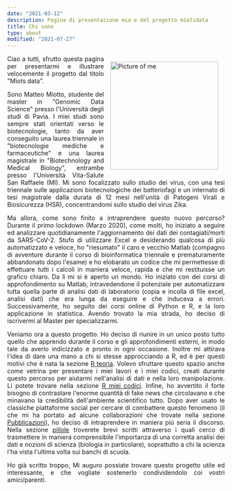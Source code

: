 ```yaml
---
date: "2021-03-12"
description: Pagina di presentazione mia e del progetto miotsdata
title: Chi sono
type: about
modified: "2021-07-27"
---
```


<style>
        img {
            float: right;
            margin: 5px;
            padding: 10px;
        }
</style>
    
    
<div style="text-align: justify;">

<img src='/images/whoami/me.jpeg' alt='Picture of me' style='width:250px;'>

Ciao a tutti, 
sfrutto questa pagina per presentarmi e illustrare velocemente il progetto dal titolo "Miots data".

Sono Matteo Miotto, studente del master in "Genomic Data Science" presso l'Università degli studi di Pavia.
I miei studi sono sempre stati orientati verso le biotecnologie, tanto da aver conseguito una laurea triennale in "biotecnologie mediche e farmaceutiche" e una laurea magistrale in "Biotechnology and Medical Biology", entrambe presso l'Università Vita-Salute San Raffaele (MI).
Mi sono focalizzato sullo studio dei virus, con una tesi triennale sulle applicazioni biotecnologiche dei batteriofagi e un internato di tesi magistrale dalla durata di 12 mesi nell'unità di Patogeni Virali e Biosicurezza (HSR), concentrandomi sullo studio del virus Zika.

Ma allora, come sono finito a intraprendere questo nuovo percorso?
Durante il primo lockdown (Marzo 2020), come molti, ho iniziato a seguire ed analizzare quotidianamente l'aggiornamento dei dati dei contagiati/morti da SARS-CoV-2. Stufo di utilizzare Excel e desiderando qualcosa di più automatizzato e veloce, ho "riesumato" il caro e vecchio Matlab (compagno di avventure durante il corso di bioinformatica triennale e prematuramente abbandonato dopo l'esame) e ho elobarato un codice che mi permettesse di effettuare tutti i calcoli in maniera veloce, rapida e che mi restituisse un grafico chiaro.
Da lì mi si è aperto un mondo. Ho iniziato con dei corsi di approfondimento su Matlab, intravedendone il potenziale per automatizzare tutta quella parte di analisi dati di laboratorio (copia e incolla di file excel, analisi dati) che era lunga da eseguire e che induceva a errori. 
Successivamente, ho seguito dei corsi online di Python e R, e la loro applicazione in statistica. 
Avendo trovato la mia strada, ho deciso di iscrivermi al Master per specializzarmi.

Veniamo ora a questo progetto.
Ho deciso di riunire in un unico posto tutto quello che apprendo durante il corso e gli approfondimenti esterni, in modo tale da averlo indicizzato e pronto in ogni occasione. Inoltre mi attirava l'idea di dare una mano a chi si stesse approcciando a R, ed è per questi motivi che è nata la sezione [R teoria](https://miotsdata.netlify.app/it/r/teoria/).
Volevo sfruttare questo spazio anche come vetrina per presentare i miei lavori e i miei codici, creati durante questo percorso per aiutarmi nell'analisi di dati e nella loro manipolazione. Li potete trovare nella sezione [R miei codici](https://miotsdata.netlify.app/it/r/miei_codici/).
Infine, ho avvertito il forte bisogno di contrastare l'enorme quantità di fake news che circolavano e che minavano la credibilità dell'ambiente scientifico tutto. Dopo aver usato le classiche piattaforme social per cercare di combattere questo fenomeno (il che mi ha portato ad alcune collaborazioni che trovate nella sezione [Pubblicazioni](https://miotsdata.netlify.app/it/publications/)), ho deciso di intraprendere in maniera più seria il discorso. Nella sezione [pillole](https://miotsdata.netlify.app/it/pillole/) troverete brevi scritti attraverso i quali cerco di trasmettere in maniera comprensibile l'importanza di una corretta analisi dei dati e nozioni di scienza (biologia in particolare), soprattutto a chi la scienza l'ha vista l'ultima volta sui banchi di scuola.

Ho già scritto troppo,
Mi auguro possiate trovare questo progetto utile ed interessante, e che vogliate sostenerlo condividendolo coi vostri amici/parenti.
</div>




